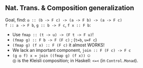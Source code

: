 Nat. Trans. &amp; Composition generalization
--------------------------------------------

Goal, find: `◎ :: (b -> F c) -> (a -> F b) -> (a -> F c)`  
`f :: a -> F b`, `g :: b -> F c`, <span class="yellow">`f x :: F b`</span>:

- Use `fmap :: (t -> u) -> (F t -> F u)`!
- `(fmap g) :: F b -> F (F c)` ; (`t=b`, `u=F c`)
- `(fmap g) (f x) :: F (F c)` it almost WORKS!
- We lack an important component, `join :: F (F c) -> F c`
- `(g ◎ f) x = join ((fmap g) (f x))` ☺  
◎ is the Kleisli composition; in Haskell: `<=<` (in `Control.Monad`).
